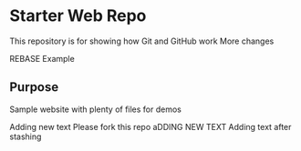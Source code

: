 # Starter Web Repo

This repository is for showing how Git and GitHub work
More changes

REBASE Example
## Purpose

Sample website with plenty of files for demos

Adding new text
Please fork this repo
aDDING NEW TEXT
Adding text after stashing
